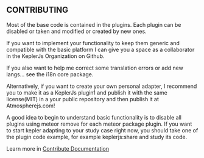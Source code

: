 ## CONTRIBUTING

Most of the base code is contained in the plugins.
Each plugin can be disabled or taken and modified or created by new ones.

If you want to implement your functionality to keep them generic and compatible with the basic platform I can give you a space as a collaborator in the KeplerJs Organization on Github.

If you also want to help me correct some translation errors or add new langs… see the i18n core package.

Alternatively, if you want to create your own personal adapter, I recommend you to make it as a KeplerJs plugin1 and publish it with the same license(MIT) in a your public repository and then publish it at Atmospherejs.com!

A good idea to begin to understand basic functionality is to disable all plugins using meteor remove for each meteor package plugin.
If you want to start kepler adapting to your study case right now, you should take one of the plugin code example, for example keplerjs:share and study its code.

Learn more in [Contribute Documentation](http://docs.keplerjs.io/contribute.html)
